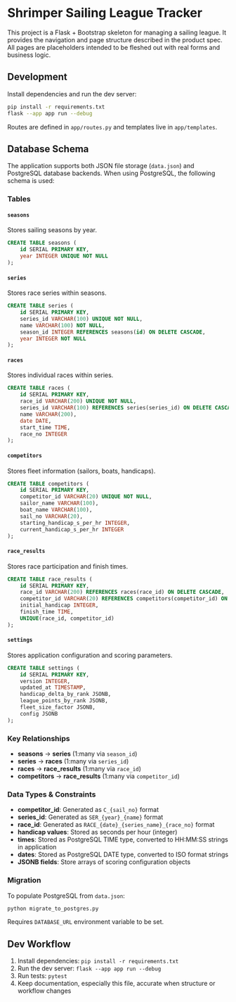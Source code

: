 # Shrimper Sailing League Tracker

This project is a Flask + Bootstrap skeleton for managing a sailing league. It provides the navigation and page structure described in the product spec. All pages are placeholders intended to be fleshed out with real forms and business logic.

## Development

Install dependencies and run the dev server:

```bash
pip install -r requirements.txt
flask --app app run --debug
```

Routes are defined in `app/routes.py` and templates live in `app/templates`.

## Database Schema

The application supports both JSON file storage (`data.json`) and PostgreSQL database backends. When using PostgreSQL, the following schema is used:

### Tables

#### `seasons`
Stores sailing seasons by year.
```sql
CREATE TABLE seasons (
    id SERIAL PRIMARY KEY,
    year INTEGER UNIQUE NOT NULL
);
```

#### `series`
Stores race series within seasons.
```sql
CREATE TABLE series (
    id SERIAL PRIMARY KEY,
    series_id VARCHAR(100) UNIQUE NOT NULL,
    name VARCHAR(100) NOT NULL,
    season_id INTEGER REFERENCES seasons(id) ON DELETE CASCADE,
    year INTEGER NOT NULL
);
```

#### `races`
Stores individual races within series.
```sql
CREATE TABLE races (
    id SERIAL PRIMARY KEY,
    race_id VARCHAR(200) UNIQUE NOT NULL,
    series_id VARCHAR(100) REFERENCES series(series_id) ON DELETE CASCADE,
    name VARCHAR(200),
    date DATE,
    start_time TIME,
    race_no INTEGER
);
```

#### `competitors`
Stores fleet information (sailors, boats, handicaps).
```sql
CREATE TABLE competitors (
    id SERIAL PRIMARY KEY,
    competitor_id VARCHAR(20) UNIQUE NOT NULL,
    sailor_name VARCHAR(100),
    boat_name VARCHAR(100),
    sail_no VARCHAR(20),
    starting_handicap_s_per_hr INTEGER,
    current_handicap_s_per_hr INTEGER
);
```

#### `race_results`
Stores race participation and finish times.
```sql
CREATE TABLE race_results (
    id SERIAL PRIMARY KEY,
    race_id VARCHAR(200) REFERENCES races(race_id) ON DELETE CASCADE,
    competitor_id VARCHAR(20) REFERENCES competitors(competitor_id) ON DELETE CASCADE,
    initial_handicap INTEGER,
    finish_time TIME,
    UNIQUE(race_id, competitor_id)
);
```

#### `settings`
Stores application configuration and scoring parameters.
```sql
CREATE TABLE settings (
    id SERIAL PRIMARY KEY,
    version INTEGER,
    updated_at TIMESTAMP,
    handicap_delta_by_rank JSONB,
    league_points_by_rank JSONB,
    fleet_size_factor JSONB,
    config JSONB
);
```

### Key Relationships

- **seasons** → **series** (1:many via `season_id`)
- **series** → **races** (1:many via `series_id`)
- **races** → **race_results** (1:many via `race_id`)
- **competitors** → **race_results** (1:many via `competitor_id`)

### Data Types & Constraints

- **competitor_id**: Generated as `C_{sail_no}` format
- **series_id**: Generated as `SER_{year}_{name}` format  
- **race_id**: Generated as `RACE_{date}_{series_name}_{race_no}` format
- **handicap values**: Stored as seconds per hour (integer)
- **times**: Stored as PostgreSQL TIME type, converted to HH:MM:SS strings in application
- **dates**: Stored as PostgreSQL DATE type, converted to ISO format strings
- **JSONB fields**: Store arrays of scoring configuration objects

### Migration

To populate PostgreSQL from `data.json`:
```bash
python migrate_to_postgres.py
```

Requires `DATABASE_URL` environment variable to be set.

## Dev Workflow
1. Install dependencies: `pip install -r requirements.txt`
2. Run the dev server: `flask --app app run --debug`
3. Run tests: `pytest`
4. Keep documentation, especially this file, accurate when structure or workflow changes